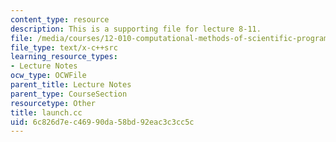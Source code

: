 ```yaml
---
content_type: resource
description: This is a supporting file for lecture 8-11.
file: /media/courses/12-010-computational-methods-of-scientific-programming-fall-2011/6c826d7ec46990da58bd92eac3c3cc5c_launch.cc
file_type: text/x-c++src
learning_resource_types:
- Lecture Notes
ocw_type: OCWFile
parent_title: Lecture Notes
parent_type: CourseSection
resourcetype: Other
title: launch.cc
uid: 6c826d7e-c469-90da-58bd-92eac3c3cc5c
---
```

